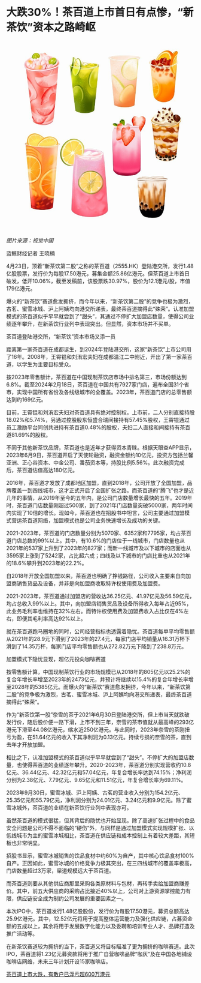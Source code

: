 # 大跌30%！茶百道上市首日有点惨，“新茶饮”资本之路崎岖

![e9f10f375ea94a956e0c32fdb771f0ab.jpg](https://raw.githubusercontent.com/qqhsx/qqnews_image/main/2024/04/23/大跌30%！茶百道上市首日有点惨，“新茶饮”资本之路崎岖/e9f10f375ea94a956e0c32fdb771f0ab.jpg)

 _图片来源：视觉中国_

蓝鲸财经记者 王晓楠

4月23日，顶着“新茶饮第二股”之称的茶百道（2555.HK）登陆港交所，发行1.48亿股股票，发行价为每股17.50港元，募集金额25.86亿港元。但茶百道上市首日破发，低开10.06%，截至发稿前，该股票跌30.97%，股价为12.1港元/股，市值179亿港元。

爆火的“新茶饮”赛道愈发拥挤，而今年以来，“新茶饮第二股”的竞争也极为激烈，古茗、蜜雪冰城、沪上阿姨均向港交所递表，最终茶百道摘得此“殊荣”。认准加盟模式的茶百道似乎早早就尝到了“甜头”，其通过不停扩大加盟店数量，使得公司业绩逐年攀升，在新茶饮行业列中表现突出。但显然，资本市场并不买单。

茶百道登陆港交所，“新茶饮”资本市场又添一员

距离第一家茶百道在成都诞生，到2024年登陆港交所，这家“新茶饮”上市公司用了16年。2008年，王霄锟和刘洧宏夫妇在成都温江二中附近，开出了第一家茶百道，以学生为主要目标受众。

按2023年零售额计，茶百道在中国现制茶饮店市场中排名第三，市场份额达到6.8%。截至2024年2月18日，茶百道在中国共有7927家门店，遍布全国31个省市，实现中国所有省份及各线级城市的全覆盖。2023年，茶百道门店的总零售额达到约169亿元。

目前，王霄锟和刘洧宏夫妇对茶百道具有绝对控制权。上市前，二人分别直接持股18.02%和5.74%，另通过控股股东恒盛合瑞间接持有57.45%股权，王霄锟通过员工激励平台同创共进持有茶百道0.48%的股权，夫妇二人直接和间接持有茶百道81.69%的股权。

不同于其他新茶饮品牌，茶百道也是近年才获得资本青睐。根据天眼查APP显示，2023年6月9日，茶百道开启了天使轮融资，融资金额约10亿元，投资方包括兰馨亚洲、正心谷资本、中金公司、番茄资本等，持股比例5.56%。此次融资完成后，茶百道估值高达180亿元。

2016年，茶百道才发放了成都地区加盟，直到2018年，公司开放了全国加盟，品牌覆盖一到四线城市，这才正式开启了全国扩张之路。而茶百道的“腾飞”也才是近几年的事情，从2019年至今的五年内，是公司门店数量增长最快的五年。2019年时，茶百道门店数量刚超过500家，到了2021年门店数量突破5000家，两年时间内实现了10倍的增长。现如今，茶百道也在招股书中坦言，公司主要通过加盟模式营运茶百道网络，加盟模式也是公司业务快速增长及成功的关键。

2021-2023年，茶百道的门店数量分别为5070家、6352家和7795家，均占茶百道门店总数的99%以上。其中，有10.6%的门店位于一线城市，门店数量也从2021年的537家上升到了2023年的827家；而新一线城市及以下城市的店面也从3595家上涨到了5242家，占比超六成；四线及以下城市的门店比重也从2021年的18.6%攀升到2023年的22.2%。

自2018年开放全国加盟以来，茶百道也明确了挣钱路径，公司收入主要来自向加盟商销售货品及设备，并非是向加盟商收取特许权使用费及加盟费。

2021-2023年，茶百道通过加盟店的营收达36.25亿元、41.97亿元及56.59亿元，均占总收入99%以上。其中，向加盟店销售货品及设备所得收入每年占近95%，此业务毛利率也维持在32%左右。而特许权使用费及加盟费收入占比仅在4%左右，即便其毛利率高达92%以上。

就在茶百道跑马圈地的同时，公司经营指标也透露着隐忧。茶百道每单平均零售额从2021年的28.9元下滑到了2023年的27.4元，每家门店平均销量从16.31万杯下滑到了14.35万杯，每家门店平均零售额也从272.82万元下降到了238.8万元。

加盟模式下隐忧显现，超亿元投向咖啡赛道

按零售额计算，中国现制茶饮行业的市场规模已从2018年的805亿元以25.2%的复合年增长率增至2023年的2473亿元，并预计将继续以15.4%的复合年增长率增至2028年的5385亿元。而爆火的“新茶饮”赛道愈发拥挤，今年以来，“新茶饮第二股”的竞争极为激烈，古茗、蜜雪冰城、沪上阿姨均向港交所递表，最终茶百道摘得此“殊荣”。

作为“新茶饮第一股”奈雪的茶于2021年6月30日登陆港交所，但上市当天就跌破发行价，随后股价便一路下滑，上市不到三年，奈雪的茶市值就从最高峰的293亿港元下滑至44.08亿港元，缩水近250亿港元。与此同时，2023年奈雪的茶刚扭亏为盈，在51.64亿元的收入下其净利润为0.13亿元。持续亏损的奈雪的茶，直到去年才开放加盟。

相比之下，认准加盟模式的茶百道似乎早早就尝到了“甜头”。不停扩大的加盟店数量，也使得茶百道的业绩逐年攀升。2020-2023年，茶百道分别实现营收约10.8亿元、36.44亿元、42.32亿元和57.04亿元，年复合增长率达到74.15%；净利润分别为2.38亿元、7.79亿元、9.65亿元和11.51亿元，年复合增长率为69.11%。

2023年9月30日，蜜雪冰城、沪上阿姨、古茗的营业收入分别为154.2亿元、25.35亿元和55.79亿元，净利润分别为24.01亿元、3.24亿元和9.9亿元。除了蜜雪冰城外，茶百道的业绩在新茶饮行业列中表现亦可。

虽然茶百道的模式很猛，但其背后的隐忧也开始显现。除了高速扩张过程中的食品安全问题是公司不得不面临的“硬伤”外，与同样是通过加盟模式实现规模扩张、以低线城市为主的蜜雪冰城相比，茶百道在供应链和成本控制上有着较大差距，其短板也非常明显。

招股书显示，蜜雪冰城销售的饮品食材中约60%为自产，其中核心饮品食材100%自产。正因如此，蜜雪冰城的价格竞争力极其突出，在三四线城市的覆盖率极高，门店数量超过3万家，渠道规模远大于茶百道。

而茶百道则要从其他供应商那里采购各类原材料与包材，再转手卖给加盟商赚差价。其中，前五大供应商的采购占比接近40%以上，公司对上游资源掌控能力有限，供应链安全成为制约公司发展的重要因素之一。

本次IPO中，茶百道发行1.48亿股股份，发行价为每股17.50港元，募资总额高达25.9亿港元。其中，12.52亿元将用于提高整体运营能力及强化供应链，占募资金额的五成以上，其余将用于发展数字化能力以及委聘和培训专业人才、品牌打造及推广活动等。

在新茶饮赛道较为拥挤的当下，茶百道又将目标瞄准了更为拥挤的咖啡赛道。此次IPO，茶百道将1.23亿元募资款将用于推广自营咖啡品牌“咖灰”及在中国各地铺设咖啡店网络，未来三年计划开设15家咖啡店。

[茶百道上市大跌，有散户已浮亏超600万港元](https://news.qq.com/rain/a/20240423A04M4N00)

